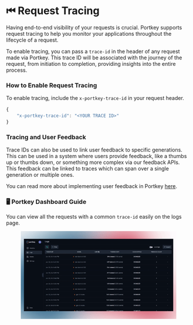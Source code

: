 # ⏮ Request Tracing

Having end-to-end visibility of your requests is crucial. Portkey supports request tracing to help you monitor your applications throughout the lifecycle of a request.

To enable tracing, you can pass a `trace-id` in the header of any request made via Portkey. This trace ID will be associated with the journey of the request, from initiation to completion, providing insights into the entire process.

### How to Enable Request Tracing

To enable tracing, include the `x-portkey-trace-id` in your request header.

```javascript
{
    "x-portkey-trace-id": "<YOUR TRACE ID>"
}
```

### Tracing and User Feedback

Trace IDs can also be used to link user feedback to specific generations. This can be used in a system where users provide feedback, like a thumbs up or thumbs down, or something more complex via our feedback APIs. This feedback can be linked to traces which can span over a single generation or multiple ones.

You can read more about implementing user feedback in Portkey [here](../feedback.md).

### **🖥️ Portkey Dashboard Guide**

You can view all the requests with a common `trace-id` easily on the logs page.

<figure><img src="../../.gitbook/assets/Tracing.gif" alt=""><figcaption></figcaption></figure>
